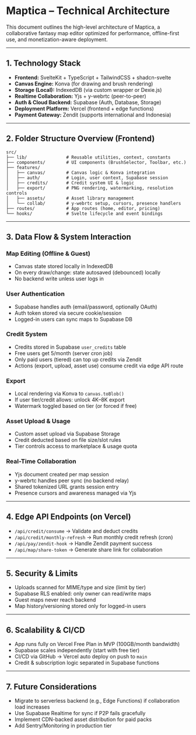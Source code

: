 # Maptica – Technical Architecture

This document outlines the high-level architecture of Maptica, a collaborative fantasy map editor optimized for performance, offline-first use, and monetization-aware deployment.

---

## 1. Technology Stack

- **Frontend:** SvelteKit + TypeScript + TailwindCSS + shadcn-svelte
- **Canvas Engine:** Konva (for drawing and brush rendering)
- **Storage (Local):** IndexedDB (via custom wrapper or Dexie.js)
- **Realtime Collaboration:** Yjs + y-webrtc (peer-to-peer)
- **Auth & Cloud Backend:** Supabase (Auth, Database, Storage)
- **Deployment Platform:** Vercel (frontend + edge functions)
- **Payment Gateway:** Zendit (supports international and Indonesia)

---

## 2. Folder Structure Overview (Frontend)

```
src/
├── lib/               # Reusable utilities, context, constants
├── components/        # UI components (BrushSelector, Toolbar, etc.)
├── features/
│   ├── canvas/        # Canvas logic & Konva integration
│   ├── auth/          # Login, user context, Supabase session
│   ├── credits/       # Credit system UI & logic
│   ├── export/        # PNG rendering, watermarking, resolution controls
│   ├── assets/        # Asset library management
│   └── collab/        # y-webrtc setup, cursors, presence handlers
├── routes/            # App routes (home, editor, pricing)
└── hooks/             # Svelte lifecycle and event bindings
```

---

## 3. Data Flow & System Interaction

### Map Editing (Offline & Guest)

- Canvas state stored locally in IndexedDB
- On every draw/change: state autosaved (debounced) locally
- No backend write unless user logs in

### User Authentication

- Supabase handles auth (email/password, optionally OAuth)
- Auth token stored via secure cookie/session
- Logged-in users can sync maps to Supabase DB

### Credit System

- Credits stored in Supabase `user_credits` table
- Free users get 5/month (server cron job)
- Only paid users (tiered) can top up credits via Zendit
- Actions (export, upload, asset use) consume credit via edge API route

### Export

- Local rendering via Konva to `canvas.toBlob()`
- If user tier/credit allows: unlock 4K–8K export
- Watermark toggled based on tier (or forced if free)

### Asset Upload & Usage

- Custom asset upload via Supabase Storage
- Credit deducted based on file size/slot rules
- Tier controls access to marketplace & usage quota

### Real-Time Collaboration

- Yjs document created per map session
- y-webrtc handles peer sync (no backend relay)
- Shared tokenized URL grants session entry
- Presence cursors and awareness managed via Yjs

---

## 4. Edge API Endpoints (on Vercel)

- `/api/credit/consume` → Validate and deduct credits
- `/api/credit/monthly-refresh` → Run monthly credit refresh (cron)
- `/api/pay/zendit-hook` → Handle Zendit payment success
- `/api/map/share-token` → Generate share link for collaboration

---

## 5. Security & Limits

- Uploads scanned for MIME/type and size (limit by tier)
- Supabase RLS enabled: only owner can read/write maps
- Guest maps never reach backend
- Map history/versioning stored only for logged-in users

---

## 6. Scalability & CI/CD

- App runs fully on Vercel Free Plan in MVP (100GB/month bandwidth)
- Supabase scales independently (start with free tier)
- CI/CD via GitHub → Vercel auto deploy on push to `main`
- Credit & subscription logic separated in Supabase functions

---

## 7. Future Considerations

- Migrate to serverless backend (e.g., Edge Functions) if collaboration load increases
- Use Supabase Realtime for sync if P2P fails gracefully
- Implement CDN-backed asset distribution for paid packs
- Add Sentry/Monitoring in production tier


